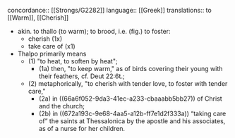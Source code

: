 concordance:: [[Strongs/G2282]] 
language:: [[Greek]] 
translations:: to [[Warm]], [[Cherish]]

- akin. to thallo (to warm); to brood, i.e. (fig.) to foster:
	- cherish (1x)
	- take care of (x1)
- Thalpo primarily means
	- (1) "to heat, to soften by heat";
		- (1a) then, "to keep warm," as of birds covering their young with their feathers, cf. Deut 22:6t.;
	- (2) metaphorically, "to cherish with tender love, to foster with tender care,"
		- (2a) in ((66a6f052-9da3-41ec-a233-cbaaabb5bb27)) of Christ and the church;
		- (2b) in ((672a193c-9e68-4aa5-a12b-ff7e1d2f333a)) “taking care of” the saints at Thessalonica by the apostle and his associates, as of a nurse for her children.
